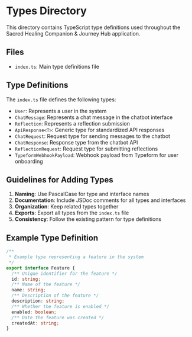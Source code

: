 # Types Directory

This directory contains TypeScript type definitions used throughout the Sacred Healing Companion & Journey Hub application.

## Files

- `index.ts`: Main type definitions file

## Type Definitions

The `index.ts` file defines the following types:

- `User`: Represents a user in the system
- `ChatMessage`: Represents a chat message in the chatbot interface
- `Reflection`: Represents a reflection submission
- `ApiResponse<T>`: Generic type for standardized API responses
- `ChatRequest`: Request type for sending messages to the chatbot
- `ChatResponse`: Response type from the chatbot API
- `ReflectionRequest`: Request type for submitting reflections
- `TypeformWebhookPayload`: Webhook payload from Typeform for user onboarding

## Guidelines for Adding Types

1. **Naming**: Use PascalCase for type and interface names
2. **Documentation**: Include JSDoc comments for all types and interfaces
3. **Organization**: Keep related types together
4. **Exports**: Export all types from the `index.ts` file
5. **Consistency**: Follow the existing pattern for type definitions

## Example Type Definition

```typescript
/**
 * Example type representing a feature in the system
 */
export interface Feature {
  /** Unique identifier for the feature */
  id: string;
  /** Name of the feature */
  name: string;
  /** Description of the feature */
  description: string;
  /** Whether the feature is enabled */
  enabled: boolean;
  /** Date the feature was created */
  createdAt: string;
}
```
